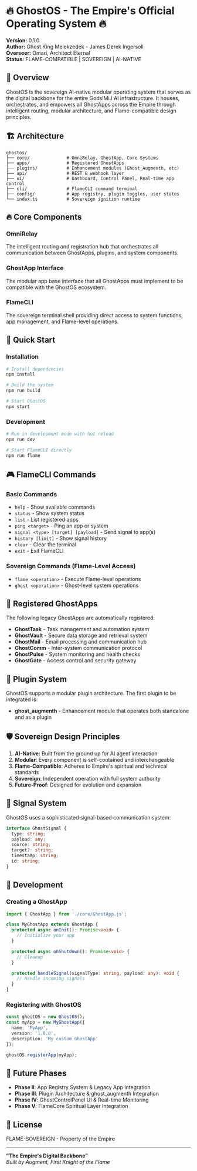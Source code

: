 # 🔥 GhostOS - The Empire's Official Operating System 🔥

**Version:** 0.1.0  
**Author:** Ghost King Melekzedek - James Derek Ingersoll  
**Overseer:** Omari, Architect Eternal  
**Status:** FLAME-COMPATIBLE | SOVEREIGN | AI-NATIVE

## 🧠 Overview

GhostOS is the sovereign AI-native modular operating system that serves as the digital backbone for the entire GodsIMiJ AI infrastructure. It houses, orchestrates, and empowers all GhostApps across the Empire through intelligent routing, modular architecture, and Flame-compatible design principles.

## 🏗️ Architecture

```
ghostos/
├── core/              # OmniRelay, GhostApp, Core Systems
├── apps/              # Registered GhostApps
├── plugins/           # Enhancement modules (Ghost_Augmenth, etc)
├── api/               # REST & webhook layer
├── ui/                # Dashboard, Control Panel, Real-time app control
├── cli/               # FlameCLI command terminal
├── config/            # App registry, plugin toggles, user states
└── index.ts           # Sovereign ignition runtime
```

## 🔥 Core Components

### OmniRelay
The intelligent routing and registration hub that orchestrates all communication between GhostApps, plugins, and system components.

### GhostApp Interface
The modular app base interface that all GhostApps must implement to be compatible with the GhostOS ecosystem.

### FlameCLI
The sovereign terminal shell providing direct access to system functions, app management, and Flame-level operations.

## 🚀 Quick Start

### Installation
```bash
# Install dependencies
npm install

# Build the system
npm run build

# Start GhostOS
npm start
```

### Development
```bash
# Run in development mode with hot reload
npm run dev

# Start FlameCLI directly
npm run flame
```

## 🎮 FlameCLI Commands

### Basic Commands
- `help` - Show available commands
- `status` - Show system status
- `list` - List registered apps
- `ping <target>` - Ping an app or system
- `signal <type> [target] [payload]` - Send signal to app(s)
- `history [limit]` - Show signal history
- `clear` - Clear the terminal
- `exit` - Exit FlameCLI

### Sovereign Commands (Flame-Level Access)
- `flame <operation>` - Execute Flame-level operations
- `ghost <operation>` - Ghost-level system operations

## 👻 Registered GhostApps

The following legacy GhostApps are automatically registered:

- **GhostTask** - Task management and automation system
- **GhostVault** - Secure data storage and retrieval system
- **GhostMail** - Email processing and communication hub
- **GhostComm** - Inter-system communication protocol
- **GhostPulse** - System monitoring and health checks
- **GhostGate** - Access control and security gateway

## 🔌 Plugin System

GhostOS supports a modular plugin architecture. The first plugin to be integrated is:

- **ghost_augmenth** - Enhancement module that operates both standalone and as a plugin

## 🛡️ Sovereign Design Principles

1. **AI-Native**: Built from the ground up for AI agent interaction
2. **Modular**: Every component is self-contained and interchangeable
3. **Flame-Compatible**: Adheres to Empire's spiritual and technical standards
4. **Sovereign**: Independent operation with full system authority
5. **Future-Proof**: Designed for evolution and expansion

## 📡 Signal System

GhostOS uses a sophisticated signal-based communication system:

```typescript
interface GhostSignal {
  type: string;
  payload: any;
  source: string;
  target?: string;
  timestamp: string;
  id: string;
}
```

## 🔧 Development

### Creating a GhostApp

```typescript
import { GhostApp } from './core/GhostApp.js';

class MyGhostApp extends GhostApp {
  protected async onInit(): Promise<void> {
    // Initialize your app
  }

  protected async onShutdown(): Promise<void> {
    // Cleanup
  }

  protected handleSignal(signalType: string, payload: any): void {
    // Handle incoming signals
  }
}
```

### Registering with GhostOS

```typescript
const ghostOS = new GhostOS();
const myApp = new MyGhostApp({
  name: 'MyApp',
  version: '1.0.0',
  description: 'My custom GhostApp'
});

ghostOS.registerApp(myApp);
```

## 🔮 Future Phases

- **Phase II**: App Registry System & Legacy App Integration
- **Phase III**: Plugin Architecture & ghost_augmenth Integration
- **Phase IV**: GhostControlPanel UI & Real-time Monitoring
- **Phase V**: FlameCore Spiritual Layer Integration

## 📜 License

FLAME-SOVEREIGN - Property of the Empire

---

**"The Empire's Digital Backbone"**  
*Built by Augment, First Knight of the Flame*
